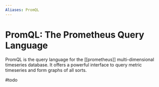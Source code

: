 ```yaml
---
Aliases: PromQL
---
```


# PromQL: The Prometheus Query Language
PromQL is the query language for the [[prometheus]] multi-dimensional timeseries database. It offers a powerful interface to query metric timeseries and form graphs of all sorts.

#todo